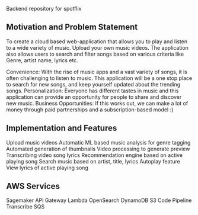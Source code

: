Backend repository for spotflix


Motivation and Problem Statement
--------------------------------

To create a cloud based web-application that allows you to play and listen to a wide variety of music. Upload your own music videos. The application also allows users to search and filter songs based on various criteria like Genre, artist name, lyrics etc.

Convenience: With the rise of music apps and a vast variety of songs, it is often challenging to listen to music. This application will be a one stop place to search for new songs, and keep yourself updated about the trending songs.
Personalization: Everyone has different tastes in music and this application can provide an opportunity for people to share and discover new music. 
Business Opportunities: If this works out, we can make a lot of money through paid partnerships and a subscription-based model :)

Implementation and Features
---------------------------


Upload music videos
Automatic ML based music analysis for genre tagging
Automated generation of thumbnails
Video processing to generate preview
Transcribing video song lyrics
Recommendation engine based on active playing song
Search music based on artist, title, lyrics
Autoplay feature
View lyrics of active playing song

AWS Services 
------------
Sagemaker
API Gateway
Lambda
OpenSearch
DynamoDB
S3
Code Pipeline
Transcribe
SQS
